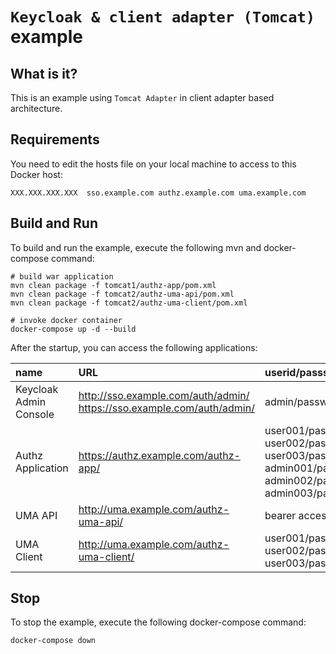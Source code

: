 `Keycloak & client adapter (Tomcat)` example
======================

What is it?
-----------

This is an example using `Tomcat Adapter` in client adapter based architecture.


Requirements
-----------

You need to edit the hosts file on your local machine to access to this Docker host:

   ````
   XXX.XXX.XXX.XXX	sso.example.com authz.example.com uma.example.com
   ````


Build and Run
-----------

To build and run the example, execute the following mvn and docker-compose command:

   ````
   # build war application
   mvn clean package -f tomcat1/authz-app/pom.xml
   mvn clean package -f tomcat2/authz-uma-api/pom.xml
   mvn clean package -f tomcat2/authz-uma-client/pom.xml

   # invoke docker container
   docker-compose up -d --build
   ````

After the startup, you can access the following applications:

|name|URL|userid/passsword|
|:--|:--|:--|
|Keycloak Admin Console|http://sso.example.com/auth/admin/<br>https://sso.example.com/auth/admin/|admin/password|
|Authz Application|https://authz.example.com/authz-app/|user001/password<br>user002/password<br>user003/password<br>admin001/password<br>admin002/password<br>admin003/password<br>|
|UMA API|http://uma.example.com/authz-uma-api/|bearer access only|
|UMA Client|http://uma.example.com/authz-uma-client/|user001/password<br>user002/password<br>user003/password|


Stop
-----------

To stop the example, execute the following docker-compose command:

   ````
   docker-compose down
   ````
